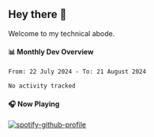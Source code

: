 ## Hey there 👋

Welcome to my technical abode.

#### 📊 Monthly Dev Overview
<!--START_SECTION:waka-->

```txt
From: 22 July 2024 - To: 21 August 2024

No activity tracked
```

<!--END_SECTION:waka-->

#### 🎧 Now Playing

[![spotify-github-profile](https://spotify-github-profile.vercel.app/api/view?uid=james2mid&cover_image=true&theme=natemoo-re)](https://open.spotify.com/user/james2mid?si=2b3baf2b09cb499e)
